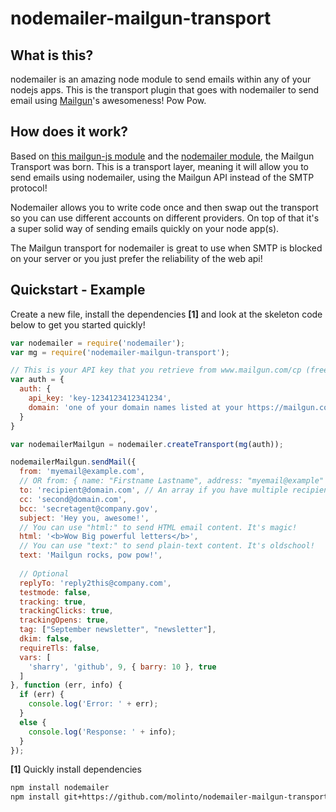 nodemailer-mailgun-transport
============================

## What is this?
nodemailer is an amazing node module to send emails within any of your nodejs apps.
This is the transport plugin that goes with nodemailer to send email using [Mailgun](https://mailgun.com/)'s awesomeness!
Pow Pow.


## How does it work?
Based on [this mailgun-js module](https://github.com/1lobby/mailgun-js) and the [nodemailer module](https://github.com/andris9/Nodemailer), the Mailgun Transport was born. This is a transport layer, meaning it will allow you to send emails using nodemailer, using the Mailgun API instead of the SMTP protocol!

Nodemailer allows you to write code once and then swap out the transport so you can use different accounts on different providers. On top of that it's a super solid way of sending emails quickly on your node app(s).

The Mailgun transport for nodemailer is great to use when SMTP is blocked on your server or you just prefer the reliability of the web api!

## Quickstart - Example

Create a new file, install the dependencies **[1]** and look at the skeleton code below to get you started quickly!


```javascript
var nodemailer = require('nodemailer');
var mg = require('nodemailer-mailgun-transport');

// This is your API key that you retrieve from www.mailgun.com/cp (free up to 10K monthly emails)
var auth = {
  auth: {
    api_key: 'key-1234123412341234',
    domain: 'one of your domain names listed at your https://mailgun.com/app/domains'
  }
}

var nodemailerMailgun = nodemailer.createTransport(mg(auth));

nodemailerMailgun.sendMail({
  from: 'myemail@example.com', 
  // OR from: { name: "Firstname Lastname", address: "myemail@example" }
  to: 'recipient@domain.com', // An array if you have multiple recipients.
  cc: 'second@domain.com',
  bcc: 'secretagent@company.gov',
  subject: 'Hey you, awesome!',
  // You can use "html:" to send HTML email content. It's magic!
  html: '<b>Wow Big powerful letters</b>',
  // You can use "text:" to send plain-text content. It's oldschool!
  text: 'Mailgun rocks, pow pow!',
  
  // Optional
  replyTo: 'reply2this@company.com',
  testmode: false,
  tracking: true,
  trackingClicks: true,
  trackingOpens: true,
  tag: ["September newsletter", "newsletter"],
  dkim: false,
  requireTls: false,
  vars: [
    'sharry', 'github', 9, { barry: 10 }, true
  ]
}, function (err, info) {
  if (err) {
    console.log('Error: ' + err);
  }
  else {
    console.log('Response: ' + info);
  }
});
```

**[1]** Quickly install dependencies
```bash
npm install nodemailer
npm install git+https://github.com/molinto/nodemailer-mailgun-transport.git --save
```
